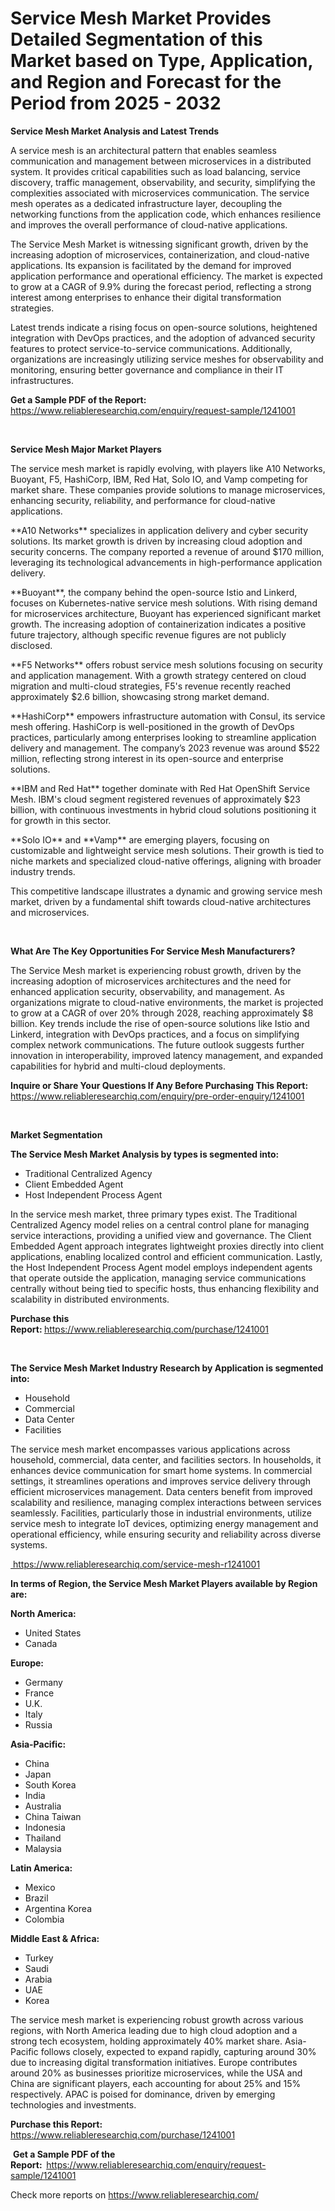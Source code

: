 <p><h1>Service Mesh Market Provides Detailed Segmentation of this Market based on Type, Application, and Region and Forecast for the Period from 2025 - 2032</h1></p><p><strong>Service Mesh Market Analysis and Latest Trends</strong></p>
<p><p>A service mesh is an architectural pattern that enables seamless communication and management between microservices in a distributed system. It provides critical capabilities such as load balancing, service discovery, traffic management, observability, and security, simplifying the complexities associated with microservices communication. The service mesh operates as a dedicated infrastructure layer, decoupling the networking functions from the application code, which enhances resilience and improves the overall performance of cloud-native applications.</p><p>The Service Mesh Market is witnessing significant growth, driven by the increasing adoption of microservices, containerization, and cloud-native applications. Its expansion is facilitated by the demand for improved application performance and operational efficiency. The market is expected to grow at a CAGR of 9.9% during the forecast period, reflecting a strong interest among enterprises to enhance their digital transformation strategies. </p><p>Latest trends indicate a rising focus on open-source solutions, heightened integration with DevOps practices, and the adoption of advanced security features to protect service-to-service communications. Additionally, organizations are increasingly utilizing service meshes for observability and monitoring, ensuring better governance and compliance in their IT infrastructures.</p></p>
<p><strong>Get a Sample PDF of the Report:&nbsp;</strong> <a href="https://www.reliableresearchiq.com/enquiry/request-sample/1241001?utm_campaign=2580&utm_medium=2&utm_source=Github&utm_content=ia&utm_term=10032025&utm_id=service-mesh">https://www.reliableresearchiq.com/enquiry/request-sample/1241001</a></p>
<p>&nbsp;</p>
<p><strong>Service Mesh Major Market Players</strong></p>
<p><p>The service mesh market is rapidly evolving, with players like A10 Networks, Buoyant, F5, HashiCorp, IBM, Red Hat, Solo IO, and Vamp competing for market share. These companies provide solutions to manage microservices, enhancing security, reliability, and performance for cloud-native applications.</p><p>**A10 Networks** specializes in application delivery and cyber security solutions. Its market growth is driven by increasing cloud adoption and security concerns. The company reported a revenue of around $170 million, leveraging its technological advancements in high-performance application delivery.</p><p>**Buoyant**, the company behind the open-source Istio and Linkerd, focuses on Kubernetes-native service mesh solutions. With rising demand for microservices architecture, Buoyant has experienced significant market growth. The increasing adoption of containerization indicates a positive future trajectory, although specific revenue figures are not publicly disclosed.</p><p>**F5 Networks** offers robust service mesh solutions focusing on security and application management. With a growth strategy centered on cloud migration and multi-cloud strategies, F5's revenue recently reached approximately $2.6 billion, showcasing strong market demand.</p><p>**HashiCorp** empowers infrastructure automation with Consul, its service mesh offering. HashiCorp is well-positioned in the growth of DevOps practices, particularly among enterprises looking to streamline application delivery and management. The company’s 2023 revenue was around $522 million, reflecting strong interest in its open-source and enterprise solutions.</p><p>**IBM and Red Hat** together dominate with Red Hat OpenShift Service Mesh. IBM's cloud segment registered revenues of approximately $23 billion, with continuous investments in hybrid cloud solutions positioning it for growth in this sector.</p><p>**Solo IO** and **Vamp** are emerging players, focusing on customizable and lightweight service mesh solutions. Their growth is tied to niche markets and specialized cloud-native offerings, aligning with broader industry trends.</p><p>This competitive landscape illustrates a dynamic and growing service mesh market, driven by a fundamental shift towards cloud-native architectures and microservices.</p></p>
<p>&nbsp;</p>
<p><strong>What Are The Key Opportunities For Service Mesh Manufacturers?</strong></p>
<p><p>The Service Mesh market is experiencing robust growth, driven by the increasing adoption of microservices architectures and the need for enhanced application security, observability, and management. As organizations migrate to cloud-native environments, the market is projected to grow at a CAGR of over 20% through 2028, reaching approximately $8 billion. Key trends include the rise of open-source solutions like Istio and Linkerd, integration with DevOps practices, and a focus on simplifying complex network communications. The future outlook suggests further innovation in interoperability, improved latency management, and expanded capabilities for hybrid and multi-cloud deployments.</p></p>
<p><strong>Inquire or Share Your Questions If Any Before Purchasing This Report:</strong> <a href="https://www.reliableresearchiq.com/enquiry/pre-order-enquiry/1241001?utm_campaign=2580&utm_medium=2&utm_source=Github&utm_content=ia&utm_term=10032025&utm_id=service-mesh">https://www.reliableresearchiq.com/enquiry/pre-order-enquiry/1241001</a></p>
<p>&nbsp;</p>
<p><strong>Market Segmentation</strong></p>
<p><strong>The Service Mesh Market Analysis by types is segmented into:</strong></p>
<p><ul><li>Traditional Centralized Agency</li><li>Client Embedded Agent</li><li>Host Independent Process Agent</li></ul></p>
<p><p>In the service mesh market, three primary types exist. The Traditional Centralized Agency model relies on a central control plane for managing service interactions, providing a unified view and governance. The Client Embedded Agent approach integrates lightweight proxies directly into client applications, enabling localized control and efficient communication. Lastly, the Host Independent Process Agent model employs independent agents that operate outside the application, managing service communications centrally without being tied to specific hosts, thus enhancing flexibility and scalability in distributed environments.</p></p>
<p><strong>Purchase this Report:&nbsp;</strong><a href="https://www.reliableresearchiq.com/purchase/1241001?utm_campaign=2580&utm_medium=2&utm_source=Github&utm_content=ia&utm_term=10032025&utm_id=service-mesh">https://www.reliableresearchiq.com/purchase/1241001</a></p>
<p>&nbsp;</p>
<p><strong>The Service Mesh Market Industry Research by Application is segmented into:</strong></p>
<p><ul><li>Household</li><li>Commercial</li><li>Data Center</li><li>Facilities</li></ul></p>
<p><p>The service mesh market encompasses various applications across household, commercial, data center, and facilities sectors. In households, it enhances device communication for smart home systems. In commercial settings, it streamlines operations and improves service delivery through efficient microservices management. Data centers benefit from improved scalability and resilience, managing complex interactions between services seamlessly. Facilities, particularly those in industrial environments, utilize service mesh to integrate IoT devices, optimizing energy management and operational efficiency, while ensuring security and reliability across diverse systems.</p></p>
<p><a href="https://www.reliableresearchiq.com/service-mesh-r1241001?utm_campaign=2580&utm_medium=2&utm_source=Github&utm_content=ia&utm_term=10032025&utm_id=service-mesh">&nbsp;https://www.reliableresearchiq.com/service-mesh-r1241001</a></p>
<p><strong>In terms of Region, the Service Mesh Market Players available by Region are:</strong></p>
<p>
    <p> <strong> North America: </strong>
        <ul>
            <li>United States</li>
            <li>Canada</li>
        </ul>
        </p> 
    <p> <strong> Europe: </strong>
        <ul>
            <li>Germany</li>
            <li>France</li>
            <li>U.K.</li>
            <li>Italy</li>
            <li>Russia</li>
        </ul>
        </p> 
    <p> <strong> Asia-Pacific: </strong>
        <ul>
            <li>China</li>
            <li>Japan</li>
            <li>South Korea</li>
            <li>India</li>
            <li>Australia</li>
            <li>China Taiwan</li>
            <li>Indonesia</li>
            <li>Thailand</li>
            <li>Malaysia</li>
        </ul>
        </p> 
    <p> <strong> Latin America: </strong>
        <ul>
            <li>Mexico</li>
            <li>Brazil</li>
            <li>Argentina Korea</li>
            <li>Colombia</li>
        </ul>
        </p> 
    <p> <strong> Middle East & Africa: </strong>
        <ul>
            <li>Turkey</li>
            <li>Saudi</li>
            <li>Arabia</li>
            <li>UAE</li>
            <li>Korea</li>
        </ul>
    </p>
    </p>
<p><p>The service mesh market is experiencing robust growth across various regions, with North America leading due to high cloud adoption and a strong tech ecosystem, holding approximately 40% market share. Asia-Pacific follows closely, expected to expand rapidly, capturing around 30% due to increasing digital transformation initiatives. Europe contributes around 20% as businesses prioritize microservices, while the USA and China are significant players, each accounting for about 25% and 15% respectively. APAC is poised for dominance, driven by emerging technologies and investments.</p></p>
<p><strong>Purchase this Report: </strong><a href="https://www.reliableresearchiq.com/purchase/1241001?utm_campaign=2580&utm_medium=2&utm_source=Github&utm_content=ia&utm_term=10032025&utm_id=service-mesh">https://www.reliableresearchiq.com/purchase/1241001</a></p>
<p>&nbsp;<strong>Get a Sample PDF of the Report:&nbsp;&nbsp;</strong><a href="https://www.reliableresearchiq.com/enquiry/request-sample/1241001?utm_campaign=2580&utm_medium=2&utm_source=Github&utm_content=ia&utm_term=10032025&utm_id=service-mesh">https://www.reliableresearchiq.com/enquiry/request-sample/1241001</a></p>
<p><strong></strong></p>
<p>Check more reports on <a href="https://www.reliableresearchiq.com/?utm_campaign=2580&utm_medium=2&utm_source=Github&utm_content=ia&utm_term=10032025&utm_id=service-mesh">https://www.reliableresearchiq.com/</a></p>